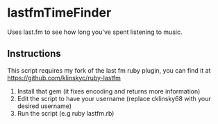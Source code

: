 lastfmTimeFinder
================

Uses last.fm to see how long you've spent listening to music.

## Instructions

This script requires my fork of the last fm ruby plugin, you can find it  at https://github.com/klinskyc/ruby-lastfm

1. Install that gem (it fixes encoding and returns more information)
2. Edit the script to have your username (replace cklinsky68 with your desired username)
3. Run the script (e.g ruby lastfm.rb)
